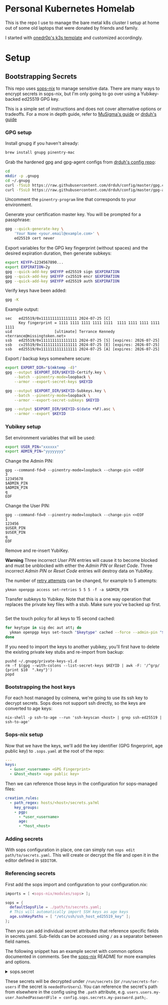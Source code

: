 # Personal Kubernetes Homelab

This is the repo I use to manage the bare metal k8s cluster I setup at home out of some old laptops that were donated by friends and family.

I started with [onedr0p's k3s template](https://github.com/onedr0p/flux-cluster-template) and customized accordingly.

# Setup

## Bootstrapping Secrets

This repo uses [sops-nix](https://github.com/Mic92/sops-nix) to manage sensitive data. There are many ways to encrypt secrets in sops-nix, but I'm only going to go over using a Yubikey-backed ed25519 GPG key.

This is a simple set of instructions and does not cover alternative options or tradeoffs. For a more in depth guide, refer to [MuSigma's guide](https://musigma.blog/2021/05/09/gpg-ssh-ed25519.html) or [drduh's guide](https://github.com/drduh/YubiKey-Guide?tab=readme-ov-file#prepare-gnupg)

### GPG setup

Install gnupg if you haven't already:

```sh
brew install gnupg pinentry-mac
```

Grab the hardened gpg and gpg-agent configs from [drduh's config repo](https://github.com/drduh/config):

```sh
cd
mkdir -p .gnupg
cd ~/.gnupg
curl -fSsLO https://raw.githubusercontent.com/drduh/config/master/gpg.conf
curl -fSsLO https://raw.githubusercontent.com/drduh/config/master/gpg-agent.conf
```

Uncomment the `pinentry-program` line that corresponds to your environment.

Generate your certification master key. You will be prompted for a passphrase:

```sh
gpg --quick-generate-key \
    'Your Name <your.email@example.com>' \
    ed25519 cert never
```

Export variables for the GPG key fingerprint (without spaces) and the desired expiration duration, then generate subkeys:

```sh
export KEYFP=1234567890...
export EXPIRATION=2y
gpg --quick-add-key $KEYFP ed25519 sign $EXPIRATION
gpg --quick-add-key $KEYFP cv25519 encr $EXPIRATION
gpg --quick-add-key $KEYFP ed25519 auth $EXPIRATION
```

Verify keys have been added:

```sh
gpg -K
```

Example output:

```
sec   ed25519/0x1111111111111111 2024-07-25 [C]
      Key fingerprint = 1111 1111 1111 1111 1111  1111 1111 1111 1111 1111
uid                   [ultimate] Terrance Kennedy <terrance@missingtoken.net>
ssb   ed25519/0x1111111111111111 2024-07-25 [S] [expires: 2026-07-25]
ssb   cv25519/0x1111111111111111 2024-07-25 [E] [expires: 2026-07-25]
ssb   ed25519/0x1111111111111111 2024-07-25 [A] [expires: 2026-07-25]
```

Export / backup keys somewhere secure:

```sh
export EXPORT_DIR="$(mktemp -d)"
gpg --output $EXPORT_DIR/$KEYID-Certify.key \
    --batch --pinentry-mode=loopback \
    --armor --export-secret-keys $KEYID

gpg --output $EXPORT_DIR/$KEYID-Subkeys.key \
    --batch --pinentry-mode=loopback \
    --armor --export-secret-subkeys $KEYID

gpg --output $EXPORT_DIR/$KEYID-$(date +%F).asc \
    --armor --export $KEYID
```

### Yubikey setup

Set environment variables that will be used:

```sh
export USER_PIN="xxxxxx"
export ADMIN_PIN="yyyyyyyy"
```

Change the Admin PIN:

```console
gpg --command-fd=0 --pinentry-mode=loopback --change-pin <<EOF
3
12345678
$ADMIN_PIN
$ADMIN_PIN
q
EOF
```

Change the User PIN:

```console
gpg --command-fd=0 --pinentry-mode=loopback --change-pin <<EOF
1
123456
$USER_PIN
$USER_PIN
q
EOF
```

Remove and re-insert YubiKey.

**Warning** Three incorrect _User PIN_ entries will cause it to become blocked and must be unblocked with either the _Admin PIN_ or _Reset Code_. Three incorrect _Admin PIN_ or _Reset Code_ entries will destroy data on YubiKey.

The number of [retry attempts](https://docs.yubico.com/software/yubikey/tools/ykman/OpenPGP_Commands.html#ykman-openpgp-access-set-retries-options-pin-retries-reset-code-retries-admin-pin-retries) can be changed, for example to 5 attempts:

```console
ykman openpgp access set-retries 5 5 5 -f -a $ADMIN_PIN
```

Transfer subkeys to Yubikey. Note that this is a one way operation that replaces the private key files with a stub. Make sure you've backed up first.

```sh

```

Set the touch policy for all keys to 15 second cached:

```sh
for keytype in sig dec aut att; do
  ykman openpgp keys set-touch "$keytype" cached --force --admin-pin "$ADMIN_PIN"
done
```

If you need to import the keys to another yubikey, you'll first have to delete the existing private key stubs and re-import from backup:

```console
pushd ~/.gnupg/private-keys-v1.d
rm -f $(gpg --with-colons --list-secret-keys $KEYID | awk -F: '/^grp/ {print $10  ".key"}')
popd
```

### Bootstrapping the host keys

For each host managed by colmena, we're going to use its ssh key to decrypt secrets.
Sops does not support ssh directly, so the keys are converted to age keys:

`nix-shell -p ssh-to-age --run 'ssh-keyscan <host> | grep ssh-ed25519 | ssh-to-age'`

### Sops-nix setup

Now that we have the keys, we'll add the key identifier (GPG fingerprint, age public key) to `.sops.yaml` at the root of the repo:

```yaml
---
keys:
  - &user_<username> <GPG Fingerprint>
  - &host_<host> <age public key>
```

Then we can reference those keys in the configuration for sops-managed files:

```yaml
creation_rules:
  - path_regex: hosts/<host>/secrets.ya?ml
    key_groups:
    - pgp:
      - *user_<username>
      age:
      - *host_<host>
```

### Adding secrets

With sops configuration in place, one can simply run `sops edit path/to/secrets.yaml`.
This will create or decrypt the file and open it in the editor defined in `$EDITOR`.

### Referencing secrets

First add the sops import and configuration to your configuration.nix:

```nix
imports = [ <sops-nix/modules/sops> ];

sops = {
  defaultSopsFile = ./path/to/secrets.yaml;
  # This will automatically import SSH keys as age keys
  age.sshKeyPaths = [ "/etc/ssh/ssh_host_ed25519_key" ];
};

```

Then you can add individual secret attributes that reference specific fields in secrets.yaml.
Sub-fields can be accessed using `/` as a separator between field names.

The following snippet has an example secret with common options documented in comments.
See the [sops-nix](https://github.com/Mic92/sops-nix) README for more examples and options.

<details>
<summary>sops.secret</summary>

```nix
sops.secrets.my_secret = {
  # The default format is "yaml" but you can also use "json" or "binary"
  # format = "yaml"

  # Permission modes are in octal representation (same as chmod)
  # mode = "0440";
  # Either a user id or group name representation of the secret owner
  # It is recommended to get the user name from `config.users.users.<?name>.name` to avoid misconfiguration
  # owner = config.users.users.nobody.name;
  # Either the group id or group name representation of the secret group
  # It is recommended to get the group name from `config.users.users.<?name>.group` to avoid misconfiguration
  # group = config.users.users.nobody.group;

  # The sops file can be overwritten per secret...
  # sopsFile = ./other-secrets.json;

  # It is possible to restart or reload units when a secret changes or is newly initialized.
  # restartUnits = [ "home-assistant.service" ];
  # there is also `reloadUnits` which acts like a `reloadTrigger` in a NixOS systemd service

  # Users are normally setup before secrets are resolved.
  # Set this to true if the secret is needed to setup users.
  # neededForUsers = true;

  # Some services might expect files in certain locations. Using the path option a symlink to this directory can be created:
  # path = "/var/lib/hass/secrets.yaml";
};
```

</details>

These secrets will be decrypted under `/run/secrets` (or `/run/secrets-for-users` if the secret is `neededForUsers`).
You can reference the secret's path from elsewhere in the config using the `.path` attribute,
e.g. `users.users.my-user.hashedPasswordFile = config.sops.secrets.my-password.path;`.
